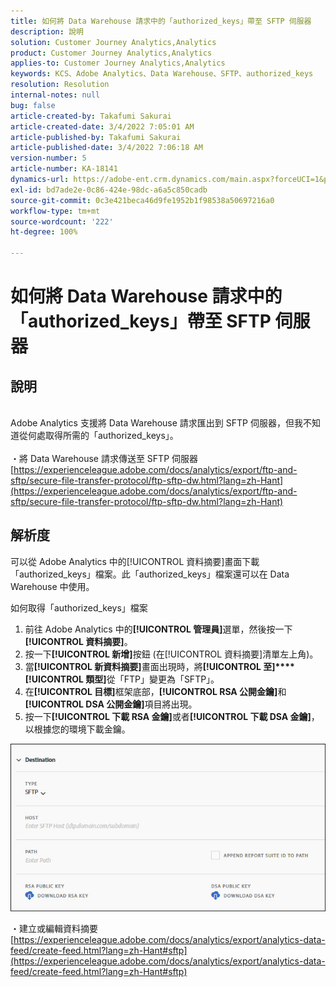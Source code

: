 ```yaml
---
title: 如何將 Data Warehouse 請求中的「authorized_keys」帶至 SFTP 伺服器
description: 說明
solution: Customer Journey Analytics,Analytics
product: Customer Journey Analytics,Analytics
applies-to: Customer Journey Analytics,Analytics
keywords: KCS、Adobe Analytics、Data Warehouse、SFTP、authorized_keys
resolution: Resolution
internal-notes: null
bug: false
article-created-by: Takafumi Sakurai
article-created-date: 3/4/2022 7:05:01 AM
article-published-by: Takafumi Sakurai
article-published-date: 3/4/2022 7:06:18 AM
version-number: 5
article-number: KA-18141
dynamics-url: https://adobe-ent.crm.dynamics.com/main.aspx?forceUCI=1&pagetype=entityrecord&etn=knowledgearticle&id=ba13bc65-899b-ec11-b400-00224805a4ef
exl-id: bd7ade2e-0c86-424e-98dc-a6a5c850cadb
source-git-commit: 0c3e421beca46d9fe1952b1f98538a50697216a0
workflow-type: tm+mt
source-wordcount: '222'
ht-degree: 100%

---
```


# 如何將 Data Warehouse 請求中的「authorized_keys」帶至 SFTP 伺服器

## 說明

<br>Adobe Analytics 支援將 Data Warehouse 請求匯出到 SFTP 伺服器，但我不知道從何處取得所需的「authorized_keys」。<br><br>
・將 Data Warehouse 請求傳送至 SFTP 伺服器
[https://experienceleague.adobe.com/docs/analytics/export/ftp-and-sftp/secure-file-transfer-protocol/ftp-sftp-dw.html?lang=zh-Hant](https://experienceleague.adobe.com/docs/analytics/export/ftp-and-sftp/secure-file-transfer-protocol/ftp-sftp-dw.html?lang=zh-Hant)

## 解析度


可以從 Adobe Analytics 中的[!UICONTROL 資料摘要]畫面下載「authorized_keys」檔案。此「authorized_keys」檔案還可以在 Data Warehouse 中使用。

如何取得「authorized_keys」檔案

1. 前往 Adobe Analytics 中的&#x200B;**[!UICONTROL 管理員]**&#x200B;選單，然後按一下&#x200B;**[!UICONTROL 資料摘要]**。
2. 按一下&#x200B;**[!UICONTROL 新增]**&#x200B;按鈕 (在[!UICONTROL 資料摘要]清單左上角)。
3. 當&#x200B;**[!UICONTROL 新資料摘要]**&#x200B;畫面出現時，將&#x200B;**[!UICONTROL 至]****[!UICONTROL 類型]**&#x200B;從「FTP」變更為「SFTP」。
4. 在&#x200B;**[!UICONTROL 目標]**&#x200B;框架底部，**[!UICONTROL RSA 公開金鑰]**&#x200B;和 **[!UICONTROL DSA 公開金鑰]**&#x200B;項目將出現。
5. 按一下&#x200B;**[!UICONTROL 下載 RSA 金鑰]**&#x200B;或者&#x200B;**[!UICONTROL 下載 DSA 金鑰]**，以根據您的環境下載金鑰。


![](assets/50e37472-899b-ec11-b400-00224805a4ef.png)

・建立或編輯資料摘要
[https://experienceleague.adobe.com/docs/analytics/export/analytics-data-feed/create-feed.html?lang=zh-Hant#sftp](https://experienceleague.adobe.com/docs/analytics/export/analytics-data-feed/create-feed.html?lang=zh-Hant#sftp)
